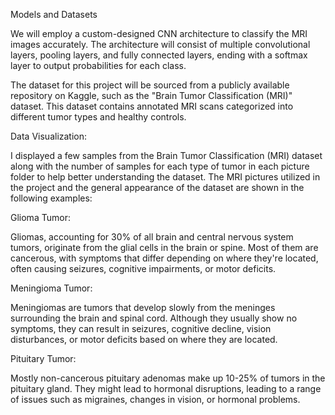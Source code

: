 Models and Datasets

We will employ a custom-designed CNN architecture to classify the MRI images accurately. The architecture will consist of multiple convolutional layers, pooling layers, and fully connected layers, ending with a softmax layer to output probabilities for each class.

The dataset for this project will be sourced from a publicly available repository on Kaggle, such as the "Brain Tumor Classification (MRI)" dataset. This dataset contains annotated MRI scans categorized into different tumor types and healthy controls.

 Data Visualization:
 
I displayed a few samples from the Brain Tumor Classification (MRI) dataset along with the number of samples for each type of tumor in each picture folder to help better understanding the dataset. The MRI pictures utilized in the project and the general appearance of the dataset are shown in the following examples:

Glioma Tumor:

Gliomas, accounting for 30% of all brain and central nervous system tumors, originate from the glial cells in the brain or spine. Most of them are cancerous, with symptoms that differ depending on where they're located, often causing seizures, cognitive impairments, or motor deficits.

Meningioma Tumor:

Meningiomas are tumors that develop slowly from the meninges surrounding the brain and spinal cord. Although they usually show no symptoms, they can result in seizures, cognitive decline, vision disturbances, or motor deficits based on where they are located.

Pituitary Tumor:

Mostly non-cancerous pituitary adenomas make up 10-25% of tumors in the pituitary gland. They might lead to hormonal disruptions, leading to a range of issues such as migraines, changes in vision, or hormonal problems.
